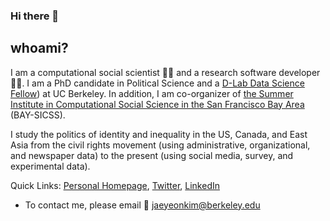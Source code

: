 
### Hi there 👋

## whoami?

I am a computational social scientist :man_scientist: and a research software developer :man_technologist:. I am a PhD candidate in Political Science and a [D-Lab Data Science Fellow](https://dlab.berkeley.edu/people/jae-yeon-kim)) at UC Berkeley. In addition, I am co-organizer of [the Summer Institute in Computational Social Science in the San Francisco Bay Area](https://compsocialscience.github.io/summer-institute/2020/bay_area/) (BAY-SICSS).

I study the politics of identity and inequality in the US, Canada, and East Asia from the civil rights movement (using administrative, organizational, and newspaper data) to the present (using social media, survey, and experimental data).

Quick Links: [Personal Homepage](https://jaeyk.github.io/), [Twitter](https://twitter.com/JaeJaeykim2), [LinkedIn](https://www.linkedin.com/in/jae-yeon-kim/)

- To contact me, please email :postbox: jaeyeonkim@berkeley.edu 
